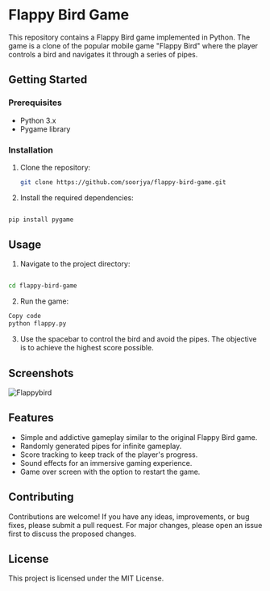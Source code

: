# Flappy Bird Game

This repository contains a Flappy Bird game implemented in Python. The game is a clone of the popular mobile game "Flappy Bird" where the player controls a bird and navigates it through a series of pipes.

## Getting Started

### Prerequisites
- Python 3.x
- Pygame library

### Installation
1. Clone the repository:
   ```sh
   git clone https://github.com/soorjya/flappy-bird-game.git

2. Install the required dependencies:
```sh

pip install pygame

```
## Usage
1. Navigate to the project directory:

``` sh

cd flappy-bird-game
```
2. Run the game:

```sh
Copy code
python flappy.py

```
3. Use the spacebar to control the bird and avoid the pipes. The objective is to achieve the highest score possible.

## Screenshots


![Flappybird](https://github.com/soorjya/Game_Mix/assets/99492724/1b72c127-19f3-43dd-86e7-b24fe53cab72)


## Features
- Simple and addictive gameplay similar to the original Flappy Bird game.
- Randomly generated pipes for infinite gameplay.
- Score tracking to keep track of the player's progress.
- Sound effects for an immersive gaming experience.
- Game over screen with the option to restart the game.


## Contributing
Contributions are welcome! If you have any ideas, improvements, or bug fixes, please submit a pull request. For major changes, please open an issue first to discuss the proposed changes.

## License
This project is licensed under the MIT License.

